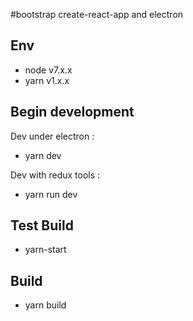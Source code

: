#bootstrap create-react-app and electron

## Env
- node v7.x.x
- yarn v1.x.x

## Begin development
Dev under electron :
 - yarn dev

 Dev with redux tools :
 - yarn run dev

## Test Build
- yarn-start

## Build
- yarn build
